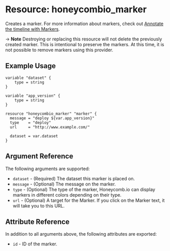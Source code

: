 # Resource: honeycombio_marker

Creates a marker. For more information about markers, check out [Annotate the timeline with Markers](https://docs.honeycomb.io/working-with-your-data/customizing-your-query/markers/).

-> **Note** Destroying or replacing this resource will not delete the previously created marker. This is intentional to preserve the markers. At this time, it is not possible to remove markers using this provider.

## Example Usage

```hcl
variable "dataset" {
    type = string
}

variable "app_version" {
    type = string
}

resource "honeycombio_marker" "marker" {
  message = "deploy ${var.app_version}"
  type    = "deploy"
  url     = "http://www.example.com/"

  dataset = var.dataset
}
```

## Argument Reference

The following arguments are supported:

* `dataset` - (Required) The dataset this marker is placed on.
* `message` - (Optional) The message on the marker.
* `type` - (Optional) The type of the marker, Honeycomb.io can display markers in different colors depending on their type.
* `url` - (Optional) A target for the Marker. If you click on the Marker text, it will take you to this URL.

## Attribute Reference

In addition to all arguments above, the following attributes are exported:

* `id` - ID of the marker.
